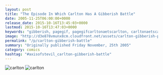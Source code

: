 ```yaml
---
layout: post
title: "The Episode In Which Carlton Has A Gibberish Battle"
date: 2005-11-25T06:00:00+0000
release_date: 2015-10-16T13:45:03+0000
lastmod: 2015-10-16T13:47:03+0000
keywords: "gibberish, pagegif, pagegifcarltonaetscarlton, carltonaetscarlton"
image: "http://d3e878vmunx8cm.cloudfront.net/assets/carlton-gibberish-page_1.gif"
permalink: "/p/carlton-gibberish-battle"
summary: "Originally published Friday November, 25th 2005"
category: comics
hashtag: "#axisofstevil_carlton-gibberish-battle"
---
```


![carlton](http://d3e878vmunx8cm.cloudfront.net/assets/carlton-gibberish-page_1.gif)
![carlton](http://d3e878vmunx8cm.cloudfront.net/assets/carlton-gibberish-page_2.gif)
